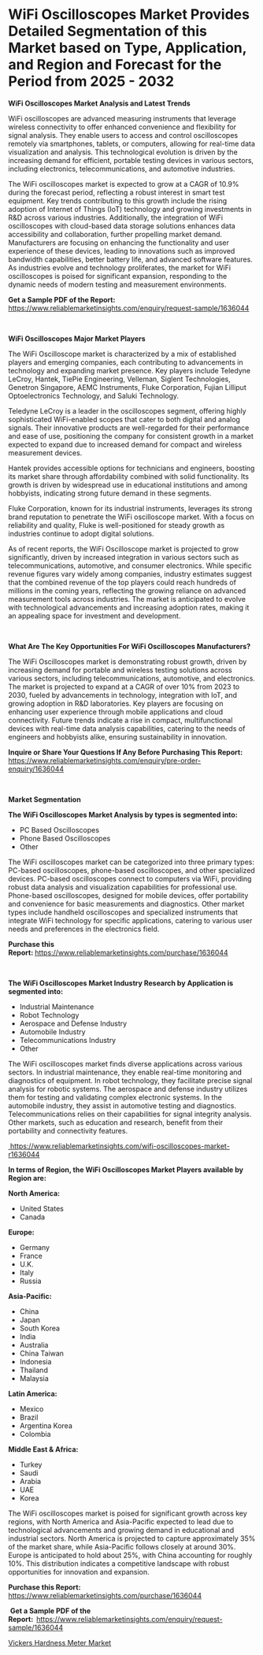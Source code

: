 <p><h1>WiFi Oscilloscopes Market Provides Detailed Segmentation of this Market based on Type, Application, and Region and Forecast for the Period from 2025 - 2032</h1></p><p><strong>WiFi Oscilloscopes Market Analysis and Latest Trends</strong></p>
<p><p>WiFi oscilloscopes are advanced measuring instruments that leverage wireless connectivity to offer enhanced convenience and flexibility for signal analysis. They enable users to access and control oscilloscopes remotely via smartphones, tablets, or computers, allowing for real-time data visualization and analysis. This technological evolution is driven by the increasing demand for efficient, portable testing devices in various sectors, including electronics, telecommunications, and automotive industries.</p><p>The WiFi oscilloscopes market is expected to grow at a CAGR of 10.9% during the forecast period, reflecting a robust interest in smart test equipment. Key trends contributing to this growth include the rising adoption of Internet of Things (IoT) technology and growing investments in R&D across various industries. Additionally, the integration of WiFi oscilloscopes with cloud-based data storage solutions enhances data accessibility and collaboration, further propelling market demand. Manufacturers are focusing on enhancing the functionality and user experience of these devices, leading to innovations such as improved bandwidth capabilities, better battery life, and advanced software features. As industries evolve and technology proliferates, the market for WiFi oscilloscopes is poised for significant expansion, responding to the dynamic needs of modern testing and measurement environments.</p></p>
<p><strong>Get a Sample PDF of the Report:&nbsp;</strong> <a href="https://www.reliablemarketinsights.com/enquiry/request-sample/1636044?utm_campaign=3493&utm_medium=2&utm_source=Github&utm_content=ia&utm_term=24032025&utm_id=wifi-oscilloscopes">https://www.reliablemarketinsights.com/enquiry/request-sample/1636044</a></p>
<p>&nbsp;</p>
<p><strong>WiFi Oscilloscopes Major Market Players</strong></p>
<p><p>The WiFi Oscilloscope market is characterized by a mix of established players and emerging companies, each contributing to advancements in technology and expanding market presence. Key players include Teledyne LeCroy, Hantek, TiePie Engineering, Velleman, Siglent Technologies, Genetron Singapore, AEMC Instruments, Fluke Corporation, Fujian Lilliput Optoelectronics Technology, and Saluki Technology.</p><p>Teledyne LeCroy is a leader in the oscilloscopes segment, offering highly sophisticated WiFi-enabled scopes that cater to both digital and analog signals. Their innovative products are well-regarded for their performance and ease of use, positioning the company for consistent growth in a market expected to expand due to increased demand for compact and wireless measurement devices.</p><p>Hantek provides accessible options for technicians and engineers, boosting its market share through affordability combined with solid functionality. Its growth is driven by widespread use in educational institutions and among hobbyists, indicating strong future demand in these segments.</p><p>Fluke Corporation, known for its industrial instruments, leverages its strong brand reputation to penetrate the WiFi oscilloscope market. With a focus on reliability and quality, Fluke is well-positioned for steady growth as industries continue to adopt digital solutions.</p><p>As of recent reports, the WiFi Oscilloscope market is projected to grow significantly, driven by increased integration in various sectors such as telecommunications, automotive, and consumer electronics. While specific revenue figures vary widely among companies, industry estimates suggest that the combined revenue of the top players could reach hundreds of millions in the coming years, reflecting the growing reliance on advanced measurement tools across industries. The market is anticipated to evolve with technological advancements and increasing adoption rates, making it an appealing space for investment and development.</p></p>
<p>&nbsp;</p>
<p><strong>What Are The Key Opportunities For WiFi Oscilloscopes Manufacturers?</strong></p>
<p><p>The WiFi Oscilloscopes market is demonstrating robust growth, driven by increasing demand for portable and wireless testing solutions across various sectors, including telecommunications, automotive, and electronics. The market is projected to expand at a CAGR of over 10% from 2023 to 2030, fueled by advancements in technology, integration with IoT, and growing adoption in R&D laboratories. Key players are focusing on enhancing user experience through mobile applications and cloud connectivity. Future trends indicate a rise in compact, multifunctional devices with real-time data analysis capabilities, catering to the needs of engineers and hobbyists alike, ensuring sustainability in innovation.</p></p>
<p><strong>Inquire or Share Your Questions If Any Before Purchasing This Report:</strong> <a href="https://www.reliablemarketinsights.com/enquiry/pre-order-enquiry/1636044?utm_campaign=3493&utm_medium=2&utm_source=Github&utm_content=ia&utm_term=24032025&utm_id=wifi-oscilloscopes">https://www.reliablemarketinsights.com/enquiry/pre-order-enquiry/1636044</a></p>
<p>&nbsp;</p>
<p><strong>Market Segmentation</strong></p>
<p><strong>The WiFi Oscilloscopes Market Analysis by types is segmented into:</strong></p>
<p><ul><li>PC Based Oscilloscopes</li><li>Phone Based Oscilloscopes</li><li>Other</li></ul></p>
<p><p>The WiFi oscilloscopes market can be categorized into three primary types: PC-based oscilloscopes, phone-based oscilloscopes, and other specialized devices. PC-based oscilloscopes connect to computers via WiFi, providing robust data analysis and visualization capabilities for professional use. Phone-based oscilloscopes, designed for mobile devices, offer portability and convenience for basic measurements and diagnostics. Other market types include handheld oscilloscopes and specialized instruments that integrate WiFi technology for specific applications, catering to various user needs and preferences in the electronics field.</p></p>
<p><strong>Purchase this Report:&nbsp;</strong><a href="https://www.reliablemarketinsights.com/purchase/1636044?utm_campaign=3493&utm_medium=2&utm_source=Github&utm_content=ia&utm_term=24032025&utm_id=wifi-oscilloscopes">https://www.reliablemarketinsights.com/purchase/1636044</a></p>
<p>&nbsp;</p>
<p><strong>The WiFi Oscilloscopes Market Industry Research by Application is segmented into:</strong></p>
<p><ul><li>Industrial Maintenance</li><li>Robot Technology</li><li>Aerospace and Defense Industry</li><li>Automobile Industry</li><li>Telecommunications Industry</li><li>Other</li></ul></p>
<p><p>The WiFi oscilloscopes market finds diverse applications across various sectors. In industrial maintenance, they enable real-time monitoring and diagnostics of equipment. In robot technology, they facilitate precise signal analysis for robotic systems. The aerospace and defense industry utilizes them for testing and validating complex electronic systems. In the automobile industry, they assist in automotive testing and diagnostics. Telecommunications relies on their capabilities for signal integrity analysis. Other markets, such as education and research, benefit from their portability and connectivity features.</p></p>
<p><a href="https://www.reliablemarketinsights.com/wifi-oscilloscopes-market-r1636044?utm_campaign=3493&utm_medium=2&utm_source=Github&utm_content=ia&utm_term=24032025&utm_id=wifi-oscilloscopes">&nbsp;https://www.reliablemarketinsights.com/wifi-oscilloscopes-market-r1636044</a></p>
<p><strong>In terms of Region, the WiFi Oscilloscopes Market Players available by Region are:</strong></p>
<p>
    <p> <strong> North America: </strong>
        <ul>
            <li>United States</li>
            <li>Canada</li>
        </ul>
        </p> 
    <p> <strong> Europe: </strong>
        <ul>
            <li>Germany</li>
            <li>France</li>
            <li>U.K.</li>
            <li>Italy</li>
            <li>Russia</li>
        </ul>
        </p> 
    <p> <strong> Asia-Pacific: </strong>
        <ul>
            <li>China</li>
            <li>Japan</li>
            <li>South Korea</li>
            <li>India</li>
            <li>Australia</li>
            <li>China Taiwan</li>
            <li>Indonesia</li>
            <li>Thailand</li>
            <li>Malaysia</li>
        </ul>
        </p> 
    <p> <strong> Latin America: </strong>
        <ul>
            <li>Mexico</li>
            <li>Brazil</li>
            <li>Argentina Korea</li>
            <li>Colombia</li>
        </ul>
        </p> 
    <p> <strong> Middle East & Africa: </strong>
        <ul>
            <li>Turkey</li>
            <li>Saudi</li>
            <li>Arabia</li>
            <li>UAE</li>
            <li>Korea</li>
        </ul>
    </p>
    </p>
<p><p>The WiFi oscilloscopes market is poised for significant growth across key regions, with North America and Asia-Pacific expected to lead due to technological advancements and growing demand in educational and industrial sectors. North America is projected to capture approximately 35% of the market share, while Asia-Pacific follows closely at around 30%. Europe is anticipated to hold about 25%, with China accounting for roughly 10%. This distribution indicates a competitive landscape with robust opportunities for innovation and expansion.</p></p>
<p><strong>Purchase this Report: </strong><a href="https://www.reliablemarketinsights.com/purchase/1636044?utm_campaign=3493&utm_medium=2&utm_source=Github&utm_content=ia&utm_term=24032025&utm_id=wifi-oscilloscopes">https://www.reliablemarketinsights.com/purchase/1636044</a></p>
<p>&nbsp;<strong>Get a Sample PDF of the Report:&nbsp;&nbsp;</strong><a href="https://www.reliablemarketinsights.com/enquiry/request-sample/1636044?utm_campaign=3493&utm_medium=2&utm_source=Github&utm_content=ia&utm_term=24032025&utm_id=wifi-oscilloscopes">https://www.reliablemarketinsights.com/enquiry/request-sample/1636044</a></p>
<p><strong></strong></p>
<p><p><a href="https://github.com/weisonmanych/Market-Research-Report-List-1/blob/main/vickers-hardness-meter-market.md?utm_campaign=3493&utm_medium=2&utm_source=Github&utm_content=ia&utm_term=24032025&utm_id=wifi-oscilloscopes">Vickers Hardness Meter Market</a></p></p>